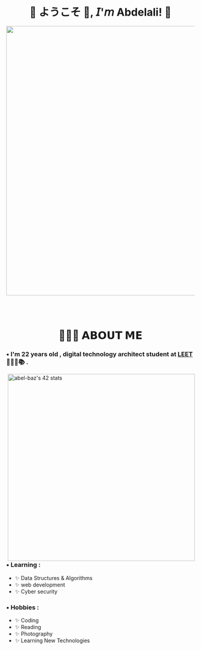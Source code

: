 <h1 align="center">💠 ようこそ 👋, 𝘐'𝘮 Abdelali! 💠</h1>

<div align="center">
  <img width="720" height="auto" src="https://media0.giphy.com/media/v1.Y2lkPTc5MGI3NjExZXdiN3d3bWZkNHhwYzg4bjVlNWZ4Y3llbGszcnpkMmtpcHdyNGpycCZlcD12MV9pbnRlcm5hbF9naWZfYnlfaWQmY3Q9Zw/3ov9jNziFTMfzSumAw/giphy.webp">
</div>

</br>
</br>
</br>


<h1 align="center">👨🏻‍💻 𝗔𝗕𝗢𝗨𝗧 𝗠𝗘</h1>

### ▪️ I'm 22 years  old , digital technology architect student at [LEET](https://www.1337.ma/) 👨🏻‍💻📚 .

<img hight="400" width="500"  alt="abel-baz's 42 stats" align="right" src=https://badge.mediaplus.ma/greenbinary/abel-baz>

### ▪️ Learning :
- ✨ Data Structures & Algorithms
- ✨ web development
- ✨ Cyber security

### ▪️ Hobbies : 
- ✨ Coding
- ✨ Reading
- ✨ Photography
- ✨ Learning New Technologies

</br>
</br>
</br>
